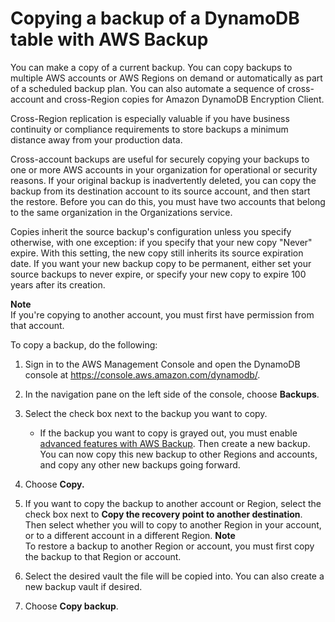 # Copying a backup of a DynamoDB table with AWS Backup<a name="CrossRegionAccountCopyAWS"></a>

You can make a copy of a current backup\. You can copy backups to multiple AWS accounts or AWS Regions on demand or automatically as part of a scheduled backup plan\. You can also automate a sequence of cross\-account and cross\-Region copies for Amazon DynamoDB Encryption Client\.

Cross\-Region replication is especially valuable if you have business continuity or compliance requirements to store backups a minimum distance away from your production data\.

Cross\-account backups are useful for securely copying your backups to one or more AWS accounts in your organization for operational or security reasons\. If your original backup is inadvertently deleted, you can copy the backup from its destination account to its source account, and then start the restore\. Before you can do this, you must have two accounts that belong to the same organization in the Organizations service\.

Copies inherit the source backup's configuration unless you specify otherwise, with one exception: if you specify that your new copy "Never" expire\. With this setting, the new copy still inherits its source expiration date\. If you want your new backup copy to be permanent, either set your source backups to never expire, or specify your new copy to expire 100 years after its creation\.

**Note**  
If you're copying to another account, you must first have permission from that account\.

To copy a backup, do the following:

1. Sign in to the AWS Management Console and open the DynamoDB console at [https://console\.aws\.amazon\.com/dynamodb/](https://console.aws.amazon.com/dynamodb/)\.

1. In the navigation pane on the left side of the console, choose **Backups**\.

1. Select the check box next to the backup you want to copy\.
   + If the backup you want to copy is grayed out, you must enable [advanced features with AWS Backup](https://docs.aws.amazon.com/aws-backup/latest/devguide/advanced-ddb-backup.html)\. Then create a new backup\. You can now copy this new backup to other Regions and accounts, and copy any other new backups going forward\.

1.  Choose **Copy\.**

1. If you want to copy the backup to another account or Region, select the check box next to **Copy the recovery point to another destination**\. Then select whether you will to copy to another Region in your account, or to a different account in a different Region\.
**Note**  
To restore a backup to another Region or account, you must first copy the backup to that Region or account\.

1. Select the desired vault the file will be copied into\. You can also create a new backup vault if desired\.

1. Choose **Copy backup**\.